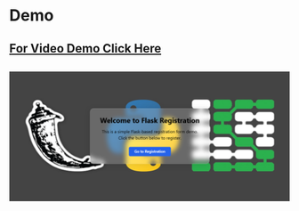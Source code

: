 # Demo

## [For Video Demo Click Here](https://drive.google.com/file/d/1wVuYPgLeYmEusAwauIYwGiydguHm5Twh/view?usp=drive_link)

## ![image](https://github.com/Sidd444/Python-Projects/blob/main/project_6_Flask_Form/Screenshot%202025-01-05%20203429.png)
